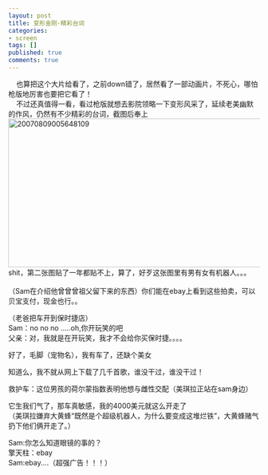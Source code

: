 ```yaml
---
layout: post
title: 变形金刚·精彩台词
categories:
- screen
tags: []
published: true
comments: true
---
```

<p><p>&nbsp;&nbsp;&nbsp; 也算把这个大片给看了，之前down错了，居然看了一部动画片，不死心，哪怕枪版地厉害也要把它看了！<br />&nbsp;&nbsp;&nbsp; 不过还真值得一看，看过枪版就想去影院领略一下变形风采了，延续老美幽默的作风，仍然有不少精彩的台词，截图后奉上<br /><img height="298" alt="20070809005648109" src="http://images.blogcn.com/2007/8/9/1/walkerwang,20070809011120667.png" width="716" border="0" /><br />shit，第二张图贴了一年都贴不上，算了，好歹这张图里有男有女有机器人。。。<br /><br />（Sam在介绍他曾曾曾祖父留下来的东西）你们能在ebay上看到这些拍卖，可以贝宝支付，现金也行。。</p>
<p>（老爸把车开到保时捷店）<br />Sam：no no no .....oh,你开玩笑的吧<br />父亲：对，我就是在开玩笑，我才不会给你买保时捷。。。。</p>
<p>好了，毛脚（宠物名），我有车了，还缺个美女 </p>
<p>知道么，我不就从网上下载了几千首歌，谁没干过，谁没干过！</p>
<p>救护车：这位男孩的荷尔蒙指数表明他想与雌性交配（美琪拉正站在sam身边）</p>
<p>它生我们气了，那车真敏感，我的4000美元就这么开走了<br />（美琪拉嫌弃大黄蜂“既然是个超级机器人，为什么要变成这堆烂铁”，大黄蜂赌气扔下他们俩开走了。）</p>
<p>Sam:你怎么知道眼镜的事的？<br />擎天柱：ebay<br />Sam:ebay....（超强广告！！！）</p></p>
